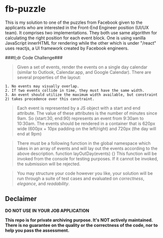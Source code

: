 fb-puzzle
=========

This is my solution to one of the puzzles from Facebook given to the applicants who are interested in the Front-End Engineer position (UI/UX team). It comprises two implementations. They both use same algorithm for calculating the right position for each event block. One is using vanilla JavaScript innerHTML for rendering while the other which is under "/react" uses reactjs, a UI framework created by Facebook engineers.

###tl;dr Code Challenge###

>Given a set of events, render the events on a single day calendar (similar to Outlook, Calendar.app, and Google Calendar). There are several properties of the layout:
>
    1. No events may visually overlap.
    2. If two events collide in time, they must have the same width.
    3. An event should utilize the maximum width available, but constraint 2) takes precedence over this constraint.
    
>Each event is represented by a JS object with a start and end attribute.
The value of these attributes is the number of minutes since 9am. So
{start:30, end:90) represents an event from 9:30am to 10:30am. The events
should be rendered in a container that is 620px wide (600px + 10px padding
on the left/right) and 720px (the day will end at 9pm)

>There must be a
following function in the global namespace which takes in an array
of events and will lay out the events according to the above description.
function layOutDay(events) {}
This function will be invoked from the console for testing purposes. If it
cannot be invoked, the submission will be rejected.

>You may structure your code however you like, your solution will be run
through a suite of test cases and evaluated on *correctness*, *elegance*, and
*readability*.

Declaimer
--------

**DO NOT USE IN YOUR JOB APPLICATION**

**This repo is for private archiving purpose. It's NOT actively maintained. There is no guarantee on the quality or the correctness of the code, nor to help you pass the assessment.**



